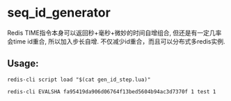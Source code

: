 # seq_id_generator

Redis TIME指令本身可以返回秒+毫秒+微妙的时间自增组合, 但还是有一定几率会time id重合, 所以加入步长自增. 不仅减少id重合，而且可以分布式多redis实例.


## Usage:

```
redis-cli script load "$(cat gen_id_step.lua)"

redis-cli EVALSHA fa95419da906d06764f13bed5604b94ac3d7370f 1 test 1
```


